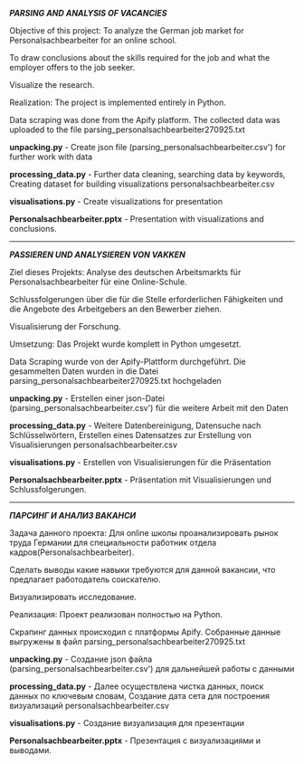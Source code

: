   ***PARSING AND ANALYSIS OF VACANCIES***

Objective of this project: To analyze the German job market for Personalsachbearbeiter for an online school.

To draw conclusions about the skills required for the job and what the employer offers to the job seeker.
                        
Visualize the research.
                        
  Realization: The project is implemented entirely in Python.
  
Data scraping was done from the Apify platform. The collected data was uploaded to the file parsing_personalsachbearbeiter270925.txt
            
**unpacking.py** - Create json file (parsing_personalsachbearbeiter.csv') for further work with data 
            
**processing_data.py** - Further data cleaning, searching data by keywords, Creating dataset for building visualizations personalsachbearbeiter.csv
            
**visualisations.py** - Create visualizations for presentation
            
**Personalsachbearbeiter.pptx** - Presentation with visualizations and conclusions.

**************************************************************************************************************************************************************            



  ***PASSIEREN UND ANALYSIEREN VON VAKKEN***

  Ziel dieses Projekts: Analyse des deutschen Arbeitsmarkts für Personalsachbearbeiter für eine Online-Schule.

Schlussfolgerungen über die für die Stelle erforderlichen Fähigkeiten und die Angebote des Arbeitgebers an den Bewerber ziehen.

Visualisierung der Forschung.
                        
  Umsetzung: Das Projekt wurde komplett in Python umgesetzt.

Data Scraping wurde von der Apify-Plattform durchgeführt. Die gesammelten Daten wurden in die Datei parsing_personalsachbearbeiter270925.txt hochgeladen
            
  **unpacking.py** - Erstellen einer json-Datei (parsing_personalsachbearbeiter.csv') für die weitere Arbeit mit den Daten 
            
  **processing_data.py** - Weitere Datenbereinigung, Datensuche nach Schlüsselwörtern, Erstellen eines Datensatzes zur Erstellung von Visualisierungen personalsachbearbeiter.csv
            
  **visualisations.py** - Erstellen von Visualisierungen für die Präsentation
            
  **Personalsachbearbeiter.pptx** - Präsentation mit Visualisierungen und Schlussfolgerungen.
**************************************************************************************************************************************************************          



***ПАРСИНГ И АНАЛИЗ ВАКАНСИ***

  Задача данного проекта: Для online школы проанализировать рынок труда Германии для специальности работник отдела кадров(Personalsachbearbeiter).

Сделать выводы какие навыки требуются для данной вакансии, что предлагает работодатель соискателю.

Визуализировать исследование.
                        
   Реализация: Проект реализован полностью на Python.

Скрапинг данных происходил с платформы Apify. Собранные данные выгружены в файл parsing_personalsachbearbeiter270925.txt
            
  **unpacking.py** - Создание json файла (parsing_personalsachbearbeiter.csv') для дальнейшей работы с данными 
            
  **processing_data.py** - Далее осуществлена чистка данных, поиск данных по ключевым словам, Создание дата сета для построения визуализаций personalsachbearbeiter.csv
            
  **visualisations.py** - Создание визуализация для презентации
            
  **Personalsachbearbeiter.pptx** - Презентация с визуализациями и выводами.
